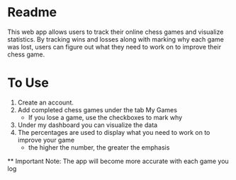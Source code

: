 # Readme

This web app allows users to track their online chess games and visualize statistics.
By tracking wins and losses along with marking why each game was lost, users can figure out
what they need to work on to improve their chess game.

# To Use

1. Create an account.
2. Add completed chess games under the tab My Games
    - If you lose a game, use the checkboxes to mark why
4. Under my dashboard you can visualize the data
5. The percentages are used to display what you need to work on to improve your game
     - the higher the number, the greater the emphasis

** Important Note: The app will become more accurate with each game you log

